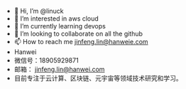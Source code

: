 - 👋 Hi, I’m @linuck
- 👀 I’m interested in aws cloud
- 🌱 I’m currently learning devops
- 💞️ I’m looking to collaborate on all the github 
- 📫 How to reach me   jinfeng.lin@hanweie.com
- Hanwei
- 微信号：18905929871
- 邮箱：  jinfeng.lin@hanwei.com
- 目前专注于云计算、区块链、元宇宙等领域技术研究和学习。

<!---
linuck/linuck is a ✨ special ✨ repository because its `README.md` (this file) appears on your GitHub profile.
You can click the Preview link to take a look at your changes.
--->
